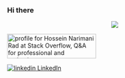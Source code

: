 ### Hi there 

<p align="center">
  <img src="https://github-readme-stats.vercel.app/api?username=hosseinnarimanirad&show_icons=true&count_private=true&include_all_commits=true&theme=gruvbox" />
</p>

<a href="https://stackoverflow.com/users/1468295/hossein-narimani-rad"><img src="https://stackoverflow.com/users/flair/1468295.png" width="208" height="58" alt="profile for Hossein Narimani Rad at Stack Overflow, Q&amp;A for professional and enthusiast programmers" title="profile for Hossein Narimani Rad at Stack Overflow, Q&amp;A for professional and enthusiast programmers"></a>

 <a href="https://www.linkedin.com/hosseinnarimanirad" rel="nofollow noreferrer">
    <img src="https://i.stack.imgur.com/gVE0j.png" alt="linkedin"> LinkedIn
  </a>
   
    

<!--
**hosseinnarimanirad/hosseinnarimanirad** is a ✨ _special_ ✨ repository because its `README.md` (this file) appears on your GitHub profile.

Here are some ideas to get you started:

- 🔭 I’m currently working on ...
- 🌱 I’m currently learning ...
- 👯 I’m looking to collaborate on ...
- 🤔 I’m looking for help with ...
- 💬 Ask me about ...
- 📫 How to reach me: ...
- 😄 Pronouns: ...
- ⚡ Fun fact: ...
-->


